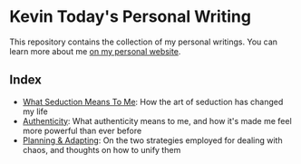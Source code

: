 Kevin Today's Personal Writing
==============================
This repository contains the collection of my personal writings. You can learn more about me [on my personal website](https://kevintoday.com).

Index
-----
* [What Seduction Means To Me](./what-seduction-means-to-me.md): How the art of seduction has changed my life
* [Authenticity](./authenticity.md): What authenticity means to me, and how it's made me feel more powerful than ever before
* [Planning & Adapting](./planning-and-adapting.md): On the two strategies employed for dealing with chaos, and thoughts on how to unify them
